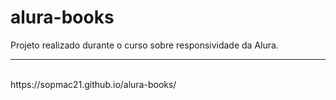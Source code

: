 # alura-books
Projeto realizado durante o curso sobre responsividade da Alura.
<br>
<hr>
<br>
https://sopmac21.github.io/alura-books/
